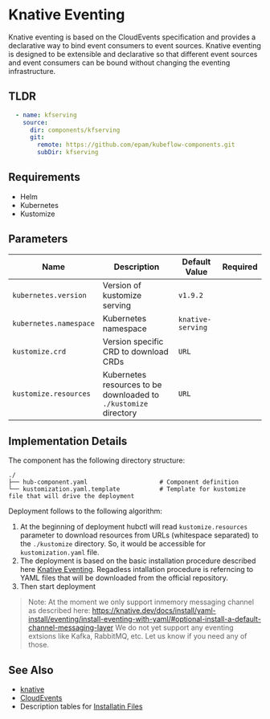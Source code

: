 # Knative Eventing

Knative eventing is based on the CloudEvents specification and provides a declarative way to bind event consumers to event sources. Knative eventing is designed to be extensible and declarative so that different event sources and event consumers can be bound without changing the eventing infrastructure.

## TLDR

```yaml
  - name: kfserving
    source:
      dir: components/kfserving
      git:
        remote: https://github.com/epam/kubeflow-components.git
        subDir: kfserving
```

## Requirements

- Helm
- Kubernetes
- Kustomize

## Parameters

| Name                   | Description                                                      | Default Value     | Required |
|------------------------|------------------------------------------------------------------|-------------------|:--------:|
| `kubernetes.version`   | Version of kustomize serving                                     | `v1.9.2`          |          |
| `kubernetes.namespace` | Kubernetes namespace                                             | `knative-serving` |          |
| `kustomize.crd`        | Version specific CRD to download CRDs                            | `URL`             |          |
| `kustomize.resources`  | Kubernetes resources to be downloaded to `./kustomize` directory | `URL`             |          |


## Implementation Details

The component has the following directory structure:
```text
./
├── hub-component.yaml                    # Component definition
└── kustomization.yaml.template           # Template for kustomize file that will drive the deployment
```

Deployment follows to the following algorithm:
1. At the beginning of deployment hubctl will read `kustomize.resources` parameter to download resources from URLs (whitespace separated) to the `./kustomize` directory. So, it would be accessible for `kustomization.yaml` file.
2. The deployment is based on the basic installation procedure described here [Knative Eventing](https://knative.dev/docs/install/yaml-install/eventing/install-eventing-with-yaml). Regadless intallation procedure is referncing to YAML files that will be downloaded from the official repository. 
3. Then start deployment

> Note: At the moment we only support inmemory messaging channel as described here: https://knative.dev/docs/install/yaml-install/eventing/install-eventing-with-yaml/#optional-install-a-default-channel-messaging-layer 
> We do not yet support any eventing extsions like Kafka, RabbitMQ, etc. Let us know if you need any of those.

## See Also

- [knative](https://knative.dev/)
- [CloudEvents](https://cloudevents.io/)
- Description tables for [Installatin Files](https://knative.dev/docs/install/yaml-install/eventing/eventing-installation-files/)

